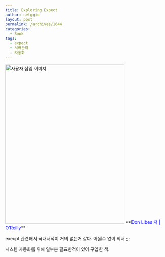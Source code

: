 ```yaml
---
title: Exploring Expect
author: netggio
layout: post
permalink: /archives/1644
categories:
  - Book
tags:
  - expect
  - 서버관리
  - 자동화
---
```

<img src="http://netggio.pe.kr/wp-content/uploads/1/1208678183.jpg" class="aligncenter" width="375" height="500" alt="사용자 삽입 이미지" />  
**<FONT color=#0000ff>Don Libes 저 | O&#8217;Reilly</FONT>**  
  
execpt 관련해서 국내서적이 거의 없는거 같다. 어쩔수 없이 외서 ;;;  
  
시스템 자동화를 위해 일부분 필요한적이 있어 구입한 책.